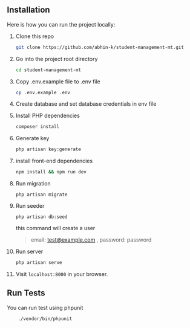 ## Installation

Here is how you can run the project locally:
1. Clone this repo
    ```sh
    git clone https://github.com/abhin-k/student-management-mt.git
    ```

2. Go into the project root directory
    ```sh
    cd student-management-mt
    ```

3. Copy .env.example file to .env file
    ```sh
    cp .env.example .env
    ```
4. Create database and set database credentials in env file

5. Install PHP dependencies
    ```sh
    composer install
    ```

6. Generate key
    ```sh
    php artisan key:generate
    ```

7. install front-end dependencies
    ```sh
    npm install && npm run dev
    ```

8.  Run migration
    ```
    php artisan migrate
    ```

9.  Run seeder
    ```
    php artisan db:seed
    ```
    this command will create a user
     > email: test@example.com , password: password

10. Run server

    ```sh
    php artisan serve
    ```

11. Visit `localhost:8000` in your browser.

## Run Tests

You can run test using phpunit

```sh
    ./vendor/bin/phpunit
```
